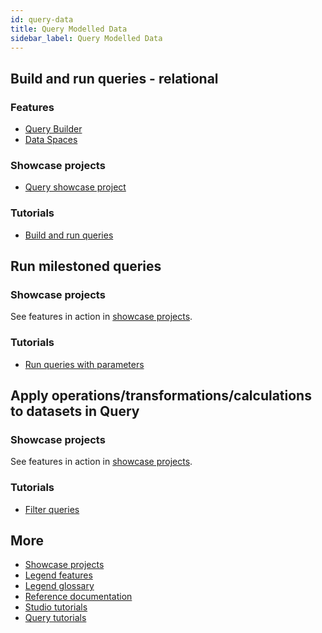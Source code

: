 ```yaml
---
id: query-data
title: Query Modelled Data
sidebar_label: Query Modelled Data
---
```


## Build and run queries - relational

### Features
- [Query Builder](../overview/legend-glossary/#query-builder)
- [Data Spaces](../overview/legend-glossary/#dataspace)

### Showcase projects
- [Query showcase project](../showcases/showcase-projects.md/#query)

### Tutorials
- [Build and run queries](../tutorials/query-builder.md)

<!-- 
## Build and run queries - graph fetch

### Features
_Coming soon_

### Showcase projects
See features in action in [showcase projects](../showcases/showcase-projects.md).

### Tutorials
_Coming soon_

## Open/edit an existing query

### Features
_Coming soon_

### Showcase projects
See features in action in [showcase projects](../showcases/showcase-projects.md).

### Tutorials
_Coming soon_

## Create a query from a data space

### Features
_Coming soon_

### Showcase projects
See features in action in [showcase projects](../showcases/showcase-projects.md).

### Tutorials
_Coming soon_
-->

## Run milestoned queries
<!-- 
### Features
_Coming soon_
-->

### Showcase projects
See features in action in [showcase projects](../showcases/showcase-projects.md).

### Tutorials
- [Run queries with parameters](../tutorials/query-parameter.md)

## Apply operations/transformations/calculations to datasets in Query

<!-- 
### Features
_Coming soon_
-->

### Showcase projects
See features in action in [showcase projects](../showcases/showcase-projects.md).

### Tutorials
- [Filter queries](../tutorials/query-filter.md) 

<!-- 
## Productionize ad-hoc queries

### Features
_Coming soon_

### Showcase projects
See features in action in [showcase projects](../showcases/showcase-projects.md).

### Tutorials
_Coming soon_

## Export query results

### Features
_Coming soon_

### Showcase projects
See features in action in [showcase projects](../showcases/showcase-projects.md).

### Tutorials
_Coming soon_

## Troubleshoot issues in query by reviewing execution details (plan view)

### Features
_Coming soon_

### Tutorials
_Coming soon_

-->

## More
- [Showcase projects](../showcases/showcase-projects.md)
- [Legend features](../overview/legend-features.md)
- [Legend glossary](../overview/legend-glossary.md)
- [Reference documentation](../reference/legend-language.md)
- [Studio tutorials](../tutorials/studio-workspace.md)
- [Query tutorials](../tutorials/query-builder.md)